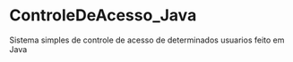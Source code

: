 # ControleDeAcesso_Java
Sistema simples de controle de acesso de determinados usuarios feito em Java
